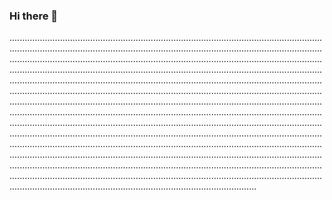 ### Hi there 👋

..........................................................................................................................................................................................................................................................................................................................................................................................................................................................................................................................................................................................................................................................................................................................................................................................................................................................................................................................................................................................................................................................................................................................................................................................................................................................................................................................................................................................................................................................................................................................................................................................................................................................................................................................................................................................................................................................................................................